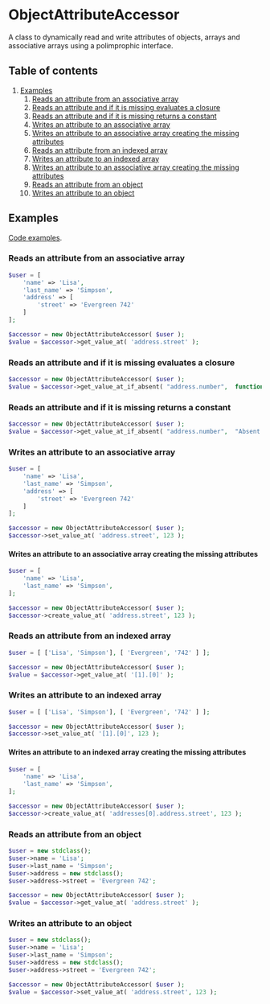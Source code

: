 # ObjectAttributeAccessor

A class to dynamically read and write attributes of objects, arrays and associative arrays using a polimprophic interface.

## Table of contents

1. [Examples](#c-1)
    1. [Reads an attribute from an associative array](#c-1-1)
    2. [Reads an attribute and if it is missing evaluates a closure](#c-1-2)
    3. [Reads an attribute and if it is missing returns a constant](#c-1-3)
    4. [Writes an attribute to an associative array](#c-1-4)
    5. [Writes an attribute to an associative array creating the missing attributes](#c-1-5)
    6. [Reads an attribute from an indexed array](#c-1-6)
    7. [Writes an attribute to an indexed array](#c-1-7)
    8. [Writes an attribute to an associative array creating the missing attributes](#c-1-8)
    9. [Reads an attribute from an object](#c-1-9)
    10. [Writes an attribute to an object](#c-1-10)

<a name="c-1"></a>
## Examples

[Code examples](./object-attribute-accessor-examples.php).


<a name="c-1-1"></a>
### Reads an attribute from an associative array

```php
$user = [
    'name' => 'Lisa',
    'last_name' => 'Simpson',
    'address' => [
        'street' => 'Evergreen 742'
    ]
];

$accessor = new ObjectAttributeAccessor( $user );
$value = $accessor->get_value_at( 'address.street' );
```

<a name="c-1-2"></a>
### Reads an attribute and if it is missing evaluates a closure

```php
$accessor = new ObjectAttributeAccessor( $user );
$value = $accessor->get_value_at_if_absent( "address.number",  function() { return "Absent value"; });
```

<a name="c-1-3"></a>
### Reads an attribute and if it is missing returns a constant

```php
$accessor = new ObjectAttributeAccessor( $user );
$value = $accessor->get_value_at_if_absent( "address.number",  "Absent value" );
```

<a name="c-1-4"></a>
### Writes an attribute to an associative array

```php
$user = [
    'name' => 'Lisa',
    'last_name' => 'Simpson',
    'address' => [
        'street' => 'Evergreen 742'
    ]
];

$accessor = new ObjectAttributeAccessor( $user );
$accessor->set_value_at( 'address.street', 123 );
```

<a name="c-1-5"></a>
#### Writes an attribute to an associative array creating the missing attributes

```php
$user = [
    'name' => 'Lisa',
    'last_name' => 'Simpson',
];

$accessor = new ObjectAttributeAccessor( $user );
$accessor->create_value_at( 'address.street', 123 );
```

<a name="c-1-6"></a>
### Reads an attribute from an indexed array

```php
$user = [ ['Lisa', 'Simpson'], [ 'Evergreen', '742' ] ];

$accessor = new ObjectAttributeAccessor( $user );
$value = $accessor->get_value_at( '[1].[0]' );
```

<a name="c-1-7"></a>
### Writes an attribute to an indexed array

```php
$user = [ ['Lisa', 'Simpson'], [ 'Evergreen', '742' ] ];

$accessor = new ObjectAttributeAccessor( $user );
$accessor->set_value_at( '[1].[0]', 123 );
```

<a name="c-1-8"></a>
#### Writes an attribute to an indexed array creating the missing attributes

```php
$user = [
    'name' => 'Lisa',
    'last_name' => 'Simpson',
];

$accessor = new ObjectAttributeAccessor( $user );
$accessor->create_value_at( 'addresses[0].address.street', 123 );
```

<a name="c-1-9"></a>
### Reads an attribute from an object

```php
$user = new stdclass();
$user->name = 'Lisa';
$user->last_name = 'Simpson';
$user->address = new stdclass();
$user->address->street = 'Evergreen 742';

$accessor = new ObjectAttributeAccessor( $user );
$value = $accessor->get_value_at( 'address.street' );
```

<a name="c-1-10"></a>
### Writes an attribute to an object

```php
$user = new stdclass();
$user->name = 'Lisa';
$user->last_name = 'Simpson';
$user->address = new stdclass();
$user->address->street = 'Evergreen 742';

$accessor = new ObjectAttributeAccessor( $user );
$value = $accessor->set_value_at( 'address.street', 123 );
```